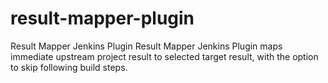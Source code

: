 # result-mapper-plugin
Result Mapper Jenkins Plugin
Result Mapper Jenkins Plugin maps immediate upstream project result to selected target result, with the option to skip following build steps.
